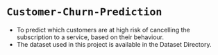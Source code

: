 # ```Customer-Churn-Prediction```
- To predict which customers are at high risk of cancelling the subscription to a service, based on their behaviour.
- The dataset used in this project is available in the Dataset Directory.
